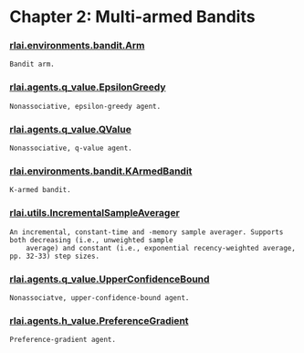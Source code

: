 # Chapter 2:  Multi-armed Bandits
### [rlai.environments.bandit.Arm](../src/rlai/environments/bandit.py#L18)
```
Bandit arm.
```
### [rlai.agents.q_value.EpsilonGreedy](../src/rlai/agents/q_value.py)
```
Nonassociative, epsilon-greedy agent.
```
### [rlai.agents.q_value.QValue](../src/rlai/agents/q_value.py)
```
Nonassociative, q-value agent.
```
### [rlai.environments.bandit.KArmedBandit](../src/rlai/environments/bandit.py)
```
K-armed bandit.
```
### [rlai.utils.IncrementalSampleAverager](../src/rlai/utils.py)
```
An incremental, constant-time and -memory sample averager. Supports both decreasing (i.e., unweighted sample
    average) and constant (i.e., exponential recency-weighted average, pp. 32-33) step sizes.
```
### [rlai.agents.q_value.UpperConfidenceBound](../src/rlai/agents/q_value.py)
```
Nonassociatve, upper-confidence-bound agent.
```
### [rlai.agents.h_value.PreferenceGradient](../src/rlai/agents/h_value.py)
```
Preference-gradient agent.
```
